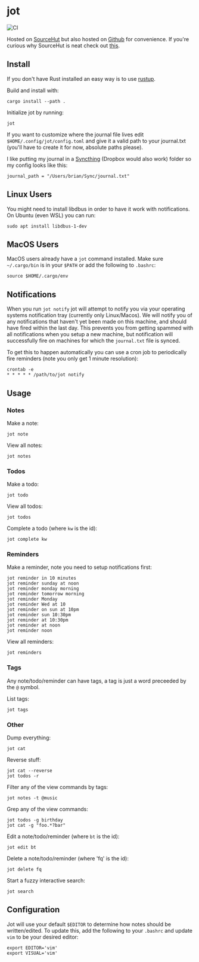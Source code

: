 # jot

![CI](https://github.com/brian-dawn/jot/workflows/CI/badge.svg)

Hosted on [SourceHut](https://git.sr.ht/~brian-dawn/jot) but also hosted on [Github](https://github.com/brian-dawn/jot) for convenience. If you're curious why SourceHut is neat check out [this](https://sourcehut.org/blog/2019-10-23-srht-puts-users-first/).

## Install

If you don't have Rust installed an easy way is to use [rustup](https://rustup.rs/).

Build and install with:

    cargo install --path .

Initialize jot by running:

    jot

If you want to customize where the journal file lives
edit `$HOME/.config/jot/config.toml` and give it a valid path to your journal.txt (you'll have to create it for now, absolute paths please). 

I like putting my journal in a [Syncthing](https://syncthing.net/) (Dropbox would also work) folder so my config looks like this:

```
journal_path = "/Users/brian/Sync/journal.txt"
```

## Linux Users

You might need to install libdbus in order to have it work with notifications. On Ubuntu (even WSL) you can run:

    sudo apt install libdbus-1-dev

## MacOS Users

MacOS users already have a `jot` command installed. Make sure
`~/.cargo/bin` is in your `$PATH` or add the following to `.bashrc`:

    source $HOME/.cargo/env


## Notifications

When you run `jot notify` jot will attempt to notify you via your operating
systems notification tray (currently only Linux/Macos). We will notify you of any
notifications that haven't yet been made on this machine, and should have fired within
the last day. This prevents you from getting spammed with all notifications when you
setup a new machine, but notification will successfully fire on machines for which
the `journal.txt` file is synced.

To get this to happen automatically you can use a cron job to periodically fire
reminders (note you only get 1 minute resolution):

    crontab -e
    * * * * * /path/to/jot notify

## Usage

### Notes

Make a note:

    jot note

View all notes:

    jot notes

### Todos

Make a todo:

    jot todo

View all todos:

    jot todos

Complete a todo (where `kw` is the id):

    jot complete kw


### Reminders

Make a reminder, note you need to setup notifications first:

    jot reminder in 10 minutes
    jot reminder sunday at noon
    jot reminder monday morning
    jot reminder tomorrow morning
    jot reminder Monday
    jot reminder Wed at 10
    jot reminder on sun at 10pm
    jot reminder sun 10:30pm
    jot reminder at 10:30pm
    jot reminder at noon
    jot reminder noon

View all reminders:

    jot reminders


### Tags

Any note/todo/reminder can have tags, a tag is just a word preceeded by
the `@` symbol.

List tags:

    jot tags

### Other

Dump everything:

    jot cat

Reverse stuff:

    jot cat --reverse
    jot todos -r

Filter any of the view commands by tags:

    jot notes -t @music

Grep any of the view commands:

    jot todos -g birthday
    jot cat -g "foo.*?bar"

Edit a note/todo/reminder (where `bt` is the id):

    jot edit bt

Delete a note/todo/reminder (where 'fq' is the id):

    jot delete fq

Start a fuzzy interactive search:

    jot search

## Configuration

Jot will use your default `$EDITOR` to determine how notes should be
written/edited. To update this, add the following to your `.bashrc` and update `vim` to be your desired editor:

    export EDITOR='vim'
    export VISUAL='vim'
